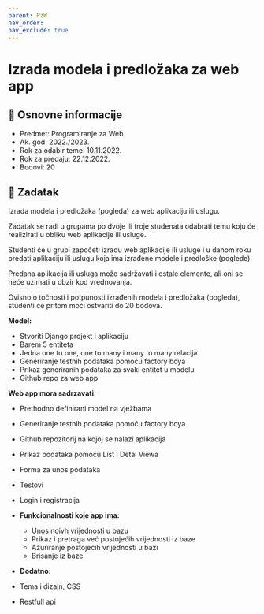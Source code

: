 ```yaml
---
parent: PzW
nav_order: 
nav_exclude: true
---
```


# Izrada modela i predložaka za web app

## 📢 Osnovne informacije

- Predmet: Programiranje za Web
- Ak. god: 2022./2023.
- Rok za odabir teme: 10.11.2022.
- Rok za predaju: 22.12.2022.
- Bodovi: 20

## 🧾 Zadatak


Izrada modela i predložaka (pogleda) za web aplikaciju ili uslugu. 

Zadatak se radi u grupama po dvoje ili troje studenata odabrati temu koju će realizirati u obliku web aplikacije ili usluge.

Studenti će u grupi započeti izradu web aplikacije ili usluge i u danom roku predati aplikaciju ili uslugu koja ima
izrađene modele i predloške (poglede). 

Predana aplikacija ili usluga može sadržavati i ostale elemente, ali oni se neće
uzimati u obzir kod vrednovanja. 

Ovisno o točnosti i potpunosti izrađenih modela i predložaka (pogleda), studenti će
pritom moći ostvariti do 20 bodova.





**Model:**
- Stvoriti Django projekt i aplikaciju
- Barem 5 entiteta
- Jedna one to one, one to many i many to many relacija
- Generiranje testnih podataka pomoću factory boya
- Prikaz generiranih podataka za svaki entitet u modelu
- Github repo za web app


**Web app mora sadrzavati:**
- Prethodno definirani model na vježbama
- Generiranje testnih podataka pomoću factory boya
- Github repozitorij na kojoj se nalazi aplikacija
- Prikaz podataka pomoću List i Detal Viewa
- Forma za unos podataka
- Testovi
- Login i registracija

- **Funkcionalnosti koje app ima:**
	- Unos noivh vrijednosti u bazu
	- Prikaz i pretraga već postojećih vrijednosti iz baze
	- Ažuriranje postojećih vrijednosti u bazi
	- Brisanje iz baze

- **Dodatno:**
- Tema i dizajn, CSS
- Restfull api
